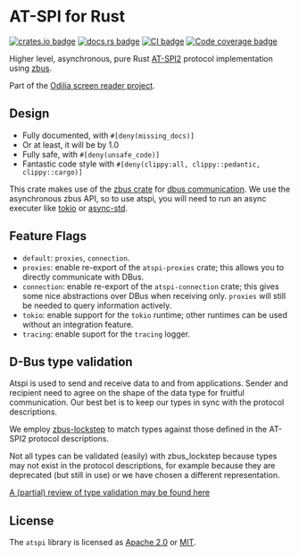# AT-SPI for Rust

[![crates.io badge](https://img.shields.io/crates/v/atspi)](https://crates.io/crates/atspi)
[![docs.rs badge](https://docs.rs/atspi/badge.svg)](https://docs.rs/atspi)
[![CI badge](https://github.com/odilia-app/atspi/actions/workflows/ci.yml/badge.svg)](https://github.com/odilia-app/atspi/actions/workflows/ci.yml)
[![Code coverage badge](https://codecov.io/gh/odilia-app/atspi/branch/main/graph/badge.svg?token=MQ1BBEZ3UC)](https://codecov.io/gh/odilia-app/atspi)

Higher level, asynchronous, pure Rust [AT-SPI2](https://www.freedesktop.org/wiki/Accessibility/AT-SPI2/) protocol implementation using
[zbus](https://crates.io/crates/zbus).

Part of the [Odilia screen reader project](https://odilia.app).

## Design

* Fully documented, with `#[deny(missing_docs)]`
* Or at least, it will be by 1.0
* Fully safe, with `#[deny(unsafe_code)]`
* Fantastic code style with `#[deny(clippy:all, clippy::pedantic, clippy::cargo)]`

This crate makes use of the
[zbus crate](https://crates.io/crates/zbus) for
[dbus communication](https://www.freedesktop.org/wiki/Software/dbus/).
We use the asynchronous zbus API, so to use atspi, you will need to run an async executer like
[tokio](https://crates.io/crates/tokio) or
[async-std](https://crates.io/crates/async-std).

## Feature Flags

- `default`: `proxies`, `connection`.
- `proxies`: enable re-export of the `atspi-proxies` crate; this allows you to directly communicate with DBus.
- `connection`: enable re-export of the `atspi-connection` crate; this gives some nice abstractions over DBus when receiving only. `proxies` will still be needed to query information actively.
- `tokio`: enable support for the `tokio` runtime; other runtimes can be used without an integration feature.
- `tracing`: enable suport for the `tracing` logger.

## D-Bus type validation

Atspi is used to send and receive data to and from applications. Sender and recipient need to agree on the shape of the data type for fruitful communication. Our best bet is to keep our types in sync with the protocol descriptions.

We employ [zbus-lockstep](https://github.com/luukvanderduim/zbus-lockstep/) to match types against those defined in the AT-SPI2 protocol descriptions.

Not all types can be validated (easily) with zbus_lockstep because types may not exist
in the protocol descriptions, for example because they are deprecated (but still in use) or we have chosen a different representation.

[A (partial) review of type validation may be found here](type_validation.md)

## License

The `atspi` library is licensed as [Apache 2.0](https://www.apache.org/licenses/LICENSE-2.0.html) or [MIT](https://mit-license.org/).
